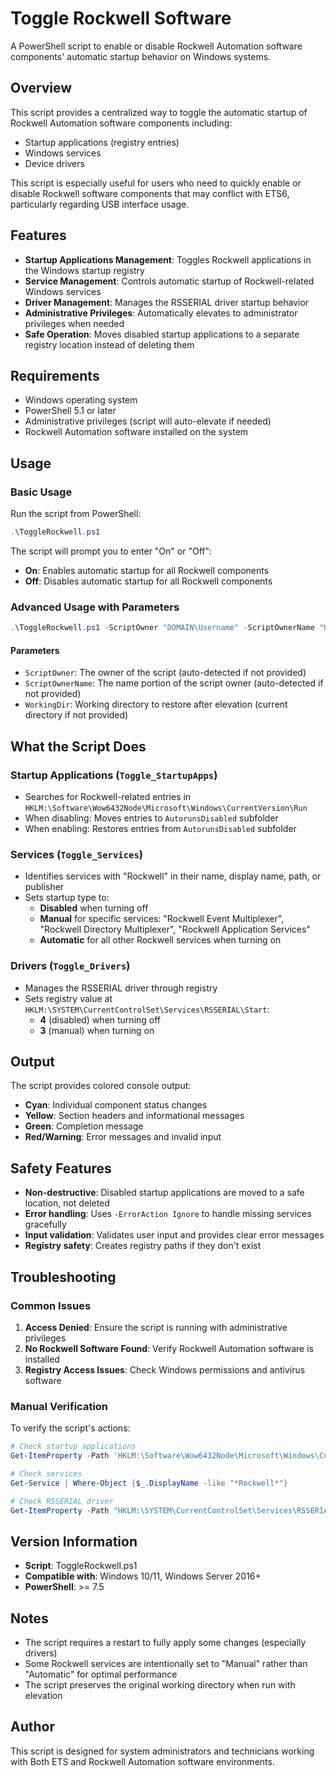 # Toggle Rockwell Software

A PowerShell script to enable or disable Rockwell Automation software components' automatic startup behavior on Windows systems.

## Overview

This script provides a centralized way to toggle the automatic startup of Rockwell Automation software components including:
- Startup applications (registry entries)
- Windows services
- Device drivers

This script is especially useful for users who need to quickly enable or disable Rockwell software components that may conflict with ETS6, particularly regarding USB interface usage.

## Features

- **Startup Applications Management**: Toggles Rockwell applications in the Windows startup registry
- **Service Management**: Controls automatic startup of Rockwell-related Windows services
- **Driver Management**: Manages the RSSERIAL driver startup behavior
- **Administrative Privileges**: Automatically elevates to administrator privileges when needed
- **Safe Operation**: Moves disabled startup applications to a separate registry location instead of deleting them

## Requirements

- Windows operating system
- PowerShell 5.1 or later
- Administrative privileges (script will auto-elevate if needed)
- Rockwell Automation software installed on the system

## Usage

### Basic Usage

Run the script from PowerShell:

```powershell
.\ToggleRockwell.ps1
```

The script will prompt you to enter "On" or "Off":
- **On**: Enables automatic startup for all Rockwell components
- **Off**: Disables automatic startup for all Rockwell components

### Advanced Usage with Parameters

```powershell
.\ToggleRockwell.ps1 -ScriptOwner "DOMAIN\Username" -ScriptOwnerName "Username" -WorkingDir "C:\Custom\Path"
```

#### Parameters

- `ScriptOwner`: The owner of the script (auto-detected if not provided)
- `ScriptOwnerName`: The name portion of the script owner (auto-detected if not provided)
- `WorkingDir`: Working directory to restore after elevation (current directory if not provided)

## What the Script Does

### Startup Applications (`Toggle_StartupApps`)
- Searches for Rockwell-related entries in `HKLM:\Software\Wow6432Node\Microsoft\Windows\CurrentVersion\Run`
- When disabling: Moves entries to `AutorunsDisabled` subfolder
- When enabling: Restores entries from `AutorunsDisabled` subfolder

### Services (`Toggle_Services`)
- Identifies services with "Rockwell" in their name, display name, path, or publisher
- Sets startup type to:
  - **Disabled** when turning off
  - **Manual** for specific services: "Rockwell Event Multiplexer", "Rockwell Directory Multiplexer", "Rockwell Application Services"
  - **Automatic** for all other Rockwell services when turning on

### Drivers (`Toggle_Drivers`)
- Manages the RSSERIAL driver through registry
- Sets registry value at `HKLM:\SYSTEM\CurrentControlSet\Services\RSSERIAL\Start`:
  - **4** (disabled) when turning off
  - **3** (manual) when turning on

## Output

The script provides colored console output:
- **Cyan**: Individual component status changes
- **Yellow**: Section headers and informational messages
- **Green**: Completion message
- **Red/Warning**: Error messages and invalid input

## Safety Features

- **Non-destructive**: Disabled startup applications are moved to a safe location, not deleted
- **Error handling**: Uses `-ErrorAction Ignore` to handle missing services gracefully
- **Input validation**: Validates user input and provides clear error messages
- **Registry safety**: Creates registry paths if they don't exist

## Troubleshooting

### Common Issues

1. **Access Denied**: Ensure the script is running with administrative privileges
2. **No Rockwell Software Found**: Verify Rockwell Automation software is installed
3. **Registry Access Issues**: Check Windows permissions and antivirus software

### Manual Verification

To verify the script's actions:

```powershell
# Check startup applications
Get-ItemProperty -Path 'HKLM:\Software\Wow6432Node\Microsoft\Windows\CurrentVersion\Run' | Select-Object *Rockwell*

# Check services
Get-Service | Where-Object {$_.DisplayName -like "*Rockwell*"}

# Check RSSERIAL driver
Get-ItemProperty -Path "HKLM:\SYSTEM\CurrentControlSet\Services\RSSERIAL" -Name Start
```

## Version Information

- **Script**: ToggleRockwell.ps1
- **Compatible with**: Windows 10/11, Windows Server 2016+
- **PowerShell**: >= 7.5

## Notes

- The script requires a restart to fully apply some changes (especially drivers)
- Some Rockwell services are intentionally set to "Manual" rather than "Automatic" for optimal performance
- The script preserves the original working directory when run with elevation

## Author

This script is designed for system administrators and technicians working with Both ETS and Rockwell Automation software environments.
